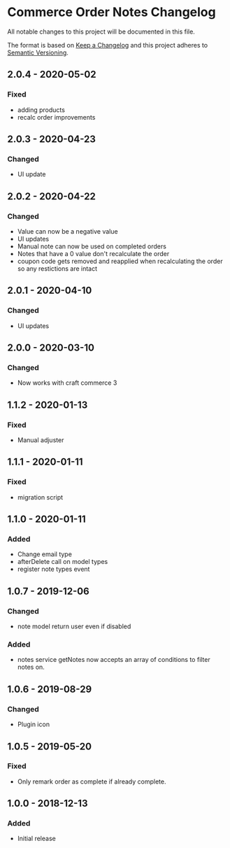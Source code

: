 # Commerce Order Notes Changelog

All notable changes to this project will be documented in this file.

The format is based on [Keep a Changelog](http://keepachangelog.com/) and this project adheres to [Semantic Versioning](http://semver.org/).

## 2.0.4 - 2020-05-02
### Fixed
- adding products
- recalc order improvements

## 2.0.3 - 2020-04-23
### Changed
- UI update

## 2.0.2 - 2020-04-22
### Changed
-	Value can now be a negative value
-	UI updates
-	Manual note can now be used on completed orders
-	Notes that have a 0 value don't recalculate the order
-	coupon code gets removed and reapplied when recalculating the order so any restictions are intact


## 2.0.1 - 2020-04-10
### Changed
-	UI updates

## 2.0.0 - 2020-03-10

### Changed

-   Now works with craft commerce 3

## 1.1.2 - 2020-01-13

### Fixed

-   Manual adjuster

## 1.1.1 - 2020-01-11

### Fixed

-   migration script

## 1.1.0 - 2020-01-11

### Added

-   Change email type
-   afterDelete call on model types
-   register note types event

## 1.0.7 - 2019-12-06

### Changed

-   note model return user even if disabled

### Added

-   notes service getNotes now accepts an array of conditions to filter notes on.

## 1.0.6 - 2019-08-29

### Changed

-   Plugin icon

## 1.0.5 - 2019-05-20

### Fixed

-   Only remark order as complete if already complete.

## 1.0.0 - 2018-12-13

### Added

-   Initial release
